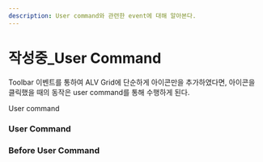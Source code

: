 ```yaml
---
description: User command와 관련한 event에 대해 알아본다.
---
```


# 작성중\_User Command

Toolbar 이벤트를 통하여 ALV Grid에 단순하게 아이콘만을 추가하였다면, 아이콘을 클릭했을 때의 동작은 user command를 통해 수행하게 된다. 

User command

### User Command

### 

### Before User Command

